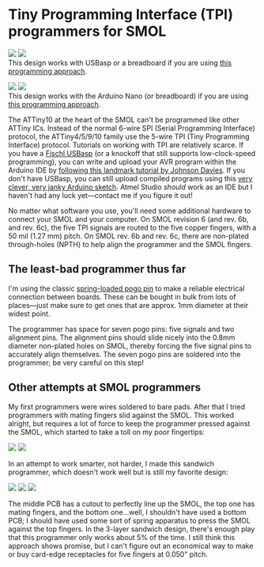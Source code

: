 # Tiny Programming Interface (TPI) programmers for SMOL

![](img/revs/r6c_p2_t.png) ![](img/revs/r6c_p2_b.png)<br>
This design works with USBasp or a breadboard if you are using [this programming approach](http://www.technoblogy.com/show?1YQY).

![](img/revs/r6c_p_t.png) ![](img/revs/r6c_p_b.png)<br>
This design works with the Arduino Nano (or breadboard) if you are using [this programming approach](http://junkplusarduino.blogspot.com/p/attiny10-resources.html).

The ATTiny10 at the heart of the SMOL can't be programmed like other ATTiny ICs. Instead of the normal 6-wire SPI (Serial Programming Interface) protocol, the ATTiny4/5/9/10 family use the 5-wire TPI (Tiny Programming Interface) protocol. Tutorials on working with TPI are relatively scarce. If you have a [Fischl USBasp](https://www.fischl.de/usbasp/) (or a knockoff that still supports low-clock-speed programming), you can write and upload your AVR program within the Arduino IDE by [following this landmark tutorial by Johnson Davies](http://www.technoblogy.com/show?1YQY). If you don't have USBasp, you can still upload compiled programs using this [very clever, very janky Arduino sketch](http://junkplusarduino.blogspot.com/p/attiny10-resources.html). Atmel Studio *should* work as an IDE but I haven't had any luck yet—contact me if you figure it out!

No matter what software you use, you'll need some additional hardware to connect your SMOL and your computer. On SMOL revision 6 (and rev. 6b, and rev. 6c), the five TPI signals are routed to the five copper fingers, with a 50 mil (1.27 mm) pitch. On SMOL rev. 6b and rev. 6c, there are non-plated through-holes (NPTH) to help align the programmer and the SMOL fingers.

## The least-bad programmer thus far

I'm using the classic [spring-loaded pogo pin](https://www.adafruit.com/product/2430) to make a reliable electrical connection between boards. These can be bought in bulk from lots of places—just make sure to get ones that are approx. 1mm diameter at their widest point.

The programmer has space for seven pogo pins: five signals and two alignment pins. The alignment pins should slide nicely into the 0.8mm diameter non-plated holes on SMOL, thereby forcing the five signal pins to accurately align themselves. The seven pogo pins are soldered into the programmer; be very careful on this step!

## Other attempts at SMOL programmers

My first programmers were wires soldered to bare pads. After that I tried programmers with mating fingers slid against the SMOL. This worked alright, but requires a lot of force to keep the programmer pressed against the SMOL, which started to take a toll on my poor fingertips:

![](img/revs/r6_p_b.png) ![](img/revs/r6_p_t.png)

In an attempt to work smarter, not harder, I made this sandwich programmer, which doesn't work well but is still my favorite design:

![](img/sandwich.jpg) ![](img/revs/r6b_p_t.png) ![](img/revs/r6b_p_b.png)

The middle PCB has a cutout to perfectly line up the SMOL, the top one has mating fingers, and the bottom one...well, I shouldn't have used a bottom PCB; I should have used some sort of spring apparatus to press the SMOL against the top fingers. In the 3-layer sandwich design, there's enough play that this programmer only works about 5% of the time. I still think this approach shows promise, but I can't figure out an economical way to make or buy card-edge receptacles for five fingers at 0.050" pitch.
